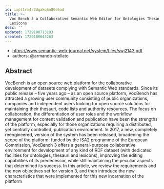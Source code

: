 ```yaml
---
id: ixpltrm4r3dqakq6n80e5ad
title: >-
  Voc Bench 3 a Collaborative Semantic Web Editor for Ontologies Thesauri and
  Lexicons
desc: ''
updated: 1729180713193
created: 1729180643263
---
```


- https://www.semantic-web-journal.net/system/files/swj2143.pdf
- authors: @armando-stellato

## Abstract

VocBench is an open source web platform for the collaborative development of datasets complying with Semantic Web standards. Since its public release – five years ago – as an open source platform, VocBench has attracted a growing user community consisting of public organizations, companies and independent users looking for open source solutions for maintaining their thesauri, code lists and authority resources. The focus on collaboration, the differentiation of user roles and the workflow management for content validation and publication have been the strengths of the platform, especially for those organizations requiring a distributed, yet centrally controlled, publication environment. In 2017, a new, completely reengineered, version of the system has been released, broadening the scope of the platform: funded by the ISA2 programme of the European Commission, VocBench 3 offers a general-purpose collaborative environment for development of any kind of RDF dataset (with dedicated facilities for ontologies, thesauri and lexicons), improving the editing capabilities of its predecessor, while still maintaining the peculiar aspects that determined its success. In this article, we review the requirements and the new objectives set for version 3, and then introduce the new characteristics that were implemented for this new incarnation of the platform


